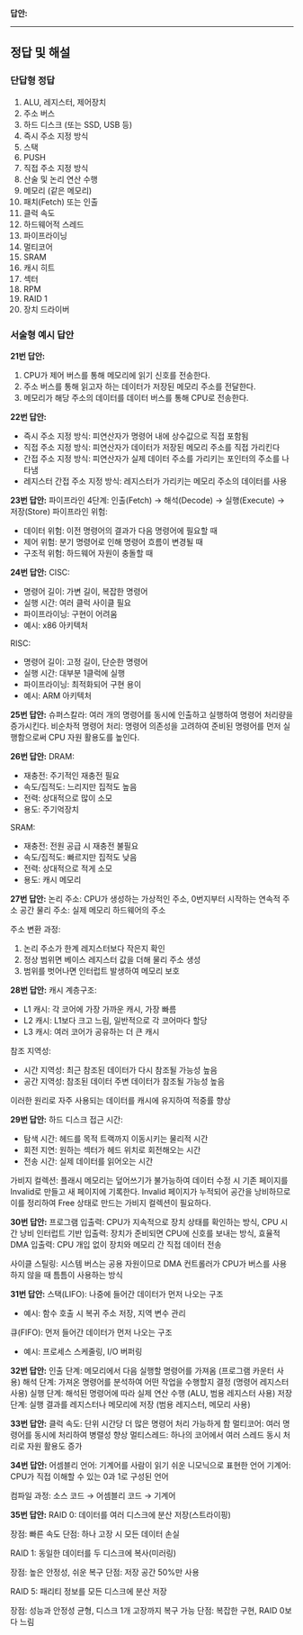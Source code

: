 **답안:**

---

## 정답 및 해설

### 단답형 정답

1. ALU, 레지스터, 제어장치
2. 주소 버스
3. 하드 디스크 (또는 SSD, USB 등)
4. 즉시 주소 지정 방식
5. 스택
6. PUSH
7. 직접 주소 지정 방식
8. 산술 및 논리 연산 수행
9. 메모리 (같은 메모리)
10. 패치(Fetch) 또는 인출
11. 클럭 속도
12. 하드웨어적 스레드
13. 파이프라이닝
14. 멀티코어
15. SRAM
16. 캐시 히트
17. 섹터
18. RPM
19. RAID 1
20. 장치 드라이버

### 서술형 예시 답안

**21번 답안:**

1. CPU가 제어 버스를 통해 메모리에 읽기 신호를 전송한다.
2. 주소 버스를 통해 읽고자 하는 데이터가 저장된 메모리 주소를 전달한다.
3. 메모리가 해당 주소의 데이터를 데이터 버스를 통해 CPU로 전송한다.

**22번 답안:**

- 즉시 주소 지정 방식: 피연산자가 명령어 내에 상수값으로 직접 포함됨
- 직접 주소 지정 방식: 피연산자가 데이터가 저장된 메모리 주소를 직접 가리킨다
- 간접 주소 지정 방식: 피연산자가 실제 데이터 주소를 가리키는 포인터의 주소를 나타냄
- 레지스터 간접 주소 지정 방식: 레지스터가 가리키는 메모리 주소의 데이터를 사용

**23번 답안:**
파이프라인 4단계: 인출(Fetch) → 해석(Decode) → 실행(Execute) → 저장(Store)
파이프라인 위험:

- 데이터 위험: 이전 명령어의 결과가 다음 명령어에 필요할 때
- 제어 위험: 분기 명령어로 인해 명령어 흐름이 변경될 때
- 구조적 위험: 하드웨어 자원이 충돌할 때

**24번 답안:**
CISC:

- 명령어 길이: 가변 길이, 복잡한 명령어
- 실행 시간: 여러 클럭 사이클 필요
- 파이프라이닝: 구현이 어려움
- 예시: x86 아키텍처

RISC:

- 명령어 길이: 고정 길이, 단순한 명령어
- 실행 시간: 대부분 1클럭에 실행
- 파이프라이닝: 최적화되어 구현 용이
- 예시: ARM 아키텍처

**25번 답안:**
슈퍼스칼라: 여러 개의 명령어를 동시에 인출하고 실행하여 명령어 처리량을 증가시킨다.
비순차적 명령어 처리: 명령어 의존성을 고려하여 준비된 명령어를 먼저 실행함으로써 CPU 자원 활용도를 높인다.

**26번 답안:**
DRAM:

- 재충전: 주기적인 재충전 필요
- 속도/집적도: 느리지만 집적도 높음
- 전력: 상대적으로 많이 소모
- 용도: 주기억장치

SRAM:

- 재충전: 전원 공급 시 재충전 불필요
- 속도/집적도: 빠르지만 집적도 낮음
- 전력: 상대적으로 적게 소모
- 용도: 캐시 메모리

**27번 답안:**
논리 주소: CPU가 생성하는 가상적인 주소, 0번지부터 시작하는 연속적 주소 공간
물리 주소: 실제 메모리 하드웨어의 주소

주소 변환 과정:

1. 논리 주소가 한계 레지스터보다 작은지 확인
2. 정상 범위면 베이스 레지스터 값을 더해 물리 주소 생성
3. 범위를 벗어나면 인터럽트 발생하여 메모리 보호

**28번 답안:**
캐시 계층구조:

- L1 캐시: 각 코어에 가장 가까운 캐시, 가장 빠름
- L2 캐시: L1보다 크고 느림, 일반적으로 각 코어마다 할당
- L3 캐시: 여러 코어가 공유하는 더 큰 캐시

참조 지역성:

- 시간 지역성: 최근 참조된 데이터가 다시 참조될 가능성 높음
- 공간 지역성: 참조된 데이터 주변 데이터가 참조될 가능성 높음

이러한 원리로 자주 사용되는 데이터를 캐시에 유지하여 적중률 향상

**29번 답안:**
하드 디스크 접근 시간:

- 탐색 시간: 헤드를 목적 트랙까지 이동시키는 물리적 시간
- 회전 지연: 원하는 섹터가 헤드 위치로 회전해오는 시간
- 전송 시간: 실제 데이터를 읽어오는 시간

가비지 컬렉션: 플래시 메모리는 덮어쓰기가 불가능하여 데이터 수정 시 기존 페이지를 Invalid로 만들고 새 페이지에 기록한다. Invalid 페이지가 누적되어 공간을 낭비하므로 이를 정리하여 Free 상태로 만드는 가비지 컬렉션이 필요하다.

**30번 답안:**
프로그램 입출력: CPU가 지속적으로 장치 상태를 확인하는 방식, CPU 시간 낭비
인터럽트 기반 입출력: 장치가 준비되면 CPU에 신호를 보내는 방식, 효율적
DMA 입출력: CPU 개입 없이 장치와 메모리 간 직접 데이터 전송

사이클 스틸링: 시스템 버스는 공용 자원이므로 DMA 컨트롤러가 CPU가 버스를 사용하지 않을 때 틈틈이 사용하는 방식

**31번 답안:**
스택(LIFO): 나중에 들어간 데이터가 먼저 나오는 구조

- 예시: 함수 호출 시 복귀 주소 저장, 지역 변수 관리

큐(FIFO): 먼저 들어간 데이터가 먼저 나오는 구조

- 예시: 프로세스 스케줄링, I/O 버퍼링

**32번 답안:**
인출 단계: 메모리에서 다음 실행할 명령어를 가져옴 (프로그램 카운터 사용)
해석 단계: 가져온 명령어를 분석하여 어떤 작업을 수행할지 결정 (명령어 레지스터 사용)
실행 단계: 해석된 명령어에 따라 실제 연산 수행 (ALU, 범용 레지스터 사용)
저장 단계: 실행 결과를 레지스터나 메모리에 저장 (범용 레지스터, 메모리 사용)

**33번 답안:**
클럭 속도: 단위 시간당 더 많은 명령어 처리 가능하게 함
멀티코어: 여러 명령어를 동시에 처리하여 병렬성 향상
멀티스레드: 하나의 코어에서 여러 스레드 동시 처리로 자원 활용도 증가

**34번 답안:**
어셈블리 언어: 기계어를 사람이 읽기 쉬운 니모닉으로 표현한 언어
기계어: CPU가 직접 이해할 수 있는 0과 1로 구성된 언어

컴파일 과정: 소스 코드 → 어셈블리 코드 → 기계어

**35번 답안:**
RAID 0: 데이터를 여러 디스크에 분산 저장(스트라이핑)

장점: 빠른 속도
단점: 하나 고장 시 모든 데이터 손실

RAID 1: 동일한 데이터를 두 디스크에 복사(미러링)

장점: 높은 안정성, 쉬운 복구
단점: 저장 공간 50%만 사용

RAID 5: 패리티 정보를 모든 디스크에 분산 저장

장점: 성능과 안정성 균형, 디스크 1개 고장까지 복구 가능
단점: 복잡한 구현, RAID 0보다 느림
